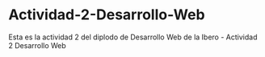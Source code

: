 # Actividad-2-Desarrollo-Web
Esta es la actividad 2 del diplodo de Desarrollo Web de la Ibero - Actividad 2 Desarrollo Web
